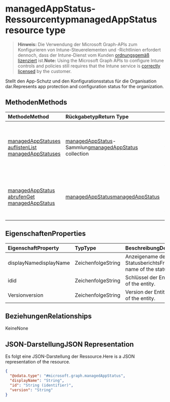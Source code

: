# <a name="managedappstatus-resource-type"></a><span data-ttu-id="8f358-101">managedAppStatus-Ressourcentyp</span><span class="sxs-lookup"><span data-stu-id="8f358-101">managedAppStatus resource type</span></span>

> <span data-ttu-id="8f358-102">**Hinweis:** Die Verwendung der Microsoft Graph-APIs zum Konfigurieren von Intune-Steuerelementen und -Richtlinien erfordert dennoch, dass der Intune-Dienst vom Kunden [ordnungsgemäß lizenziert](https://go.microsoft.com/fwlink/?linkid=839381) ist.</span><span class="sxs-lookup"><span data-stu-id="8f358-102">**Note:** Using the Microsoft Graph APIs to configure Intune controls and policies still requires that the Intune service is [correctly licensed](https://go.microsoft.com/fwlink/?linkid=839381) by the customer.</span></span>

<span data-ttu-id="8f358-103">Stellt den App-Schutz und den Konfigurationsstatus für die Organisation dar.</span><span class="sxs-lookup"><span data-stu-id="8f358-103">Represents app protection and configuration status for the organization.</span></span>
## <a name="methods"></a><span data-ttu-id="8f358-104">Methoden</span><span class="sxs-lookup"><span data-stu-id="8f358-104">Methods</span></span>
|<span data-ttu-id="8f358-105">Methode</span><span class="sxs-lookup"><span data-stu-id="8f358-105">Method</span></span>|<span data-ttu-id="8f358-106">Rückgabetyp</span><span class="sxs-lookup"><span data-stu-id="8f358-106">Return Type</span></span>|<span data-ttu-id="8f358-107">Beschreibung</span><span class="sxs-lookup"><span data-stu-id="8f358-107">Description</span></span>|
|:---|:---|:---|
|[<span data-ttu-id="8f358-108">managedAppStatuses auflisten</span><span class="sxs-lookup"><span data-stu-id="8f358-108">List managedAppStatuses</span></span>](../api/intune_mam_managedappstatus_list.md)|<span data-ttu-id="8f358-109">[managedAppStatus](../resources/intune_mam_managedappstatus.md)-Sammlung</span><span class="sxs-lookup"><span data-stu-id="8f358-109">[managedAppStatus](../resources/intune_mam_managedappstatus.md) collection</span></span>|<span data-ttu-id="8f358-110">Auflisten von Eigenschaften und Beziehungen der [managedAppStatus](../resources/intune_mam_managedappstatus.md)-Objekte.</span><span class="sxs-lookup"><span data-stu-id="8f358-110">List properties and relationships of the [managedAppStatus](../resources/intune_mam_managedappstatus.md) objects.</span></span>|
|[<span data-ttu-id="8f358-111">managedAppStatus abrufen</span><span class="sxs-lookup"><span data-stu-id="8f358-111">Get managedAppStatus</span></span>](../api/intune_mam_managedappstatus_get.md)|[<span data-ttu-id="8f358-112">managedAppStatus</span><span class="sxs-lookup"><span data-stu-id="8f358-112">managedAppStatus</span></span>](../resources/intune_mam_managedappstatus.md)|<span data-ttu-id="8f358-113">Lesen von Eigenschaften und Beziehungen des [managedAppStatus](../resources/intune_mam_managedappstatus.md)-Objekts.</span><span class="sxs-lookup"><span data-stu-id="8f358-113">Read properties and relationships of the [managedAppStatus](../resources/intune_mam_managedappstatus.md) object.</span></span>|

## <a name="properties"></a><span data-ttu-id="8f358-114">Eigenschaften</span><span class="sxs-lookup"><span data-stu-id="8f358-114">Properties</span></span>
|<span data-ttu-id="8f358-115">Eigenschaft</span><span class="sxs-lookup"><span data-stu-id="8f358-115">Property</span></span>|<span data-ttu-id="8f358-116">Typ</span><span class="sxs-lookup"><span data-stu-id="8f358-116">Type</span></span>|<span data-ttu-id="8f358-117">Beschreibung</span><span class="sxs-lookup"><span data-stu-id="8f358-117">Description</span></span>|
|:---|:---|:---|
|<span data-ttu-id="8f358-118">displayName</span><span class="sxs-lookup"><span data-stu-id="8f358-118">displayName</span></span>|<span data-ttu-id="8f358-119">Zeichenfolge</span><span class="sxs-lookup"><span data-stu-id="8f358-119">String</span></span>|<span data-ttu-id="8f358-120">Anzeigename des Statusberichts</span><span class="sxs-lookup"><span data-stu-id="8f358-120">Friendly name of the status report.</span></span>|
|<span data-ttu-id="8f358-121">id</span><span class="sxs-lookup"><span data-stu-id="8f358-121">id</span></span>|<span data-ttu-id="8f358-122">Zeichenfolge</span><span class="sxs-lookup"><span data-stu-id="8f358-122">String</span></span>|<span data-ttu-id="8f358-123">Schlüssel der Entität</span><span class="sxs-lookup"><span data-stu-id="8f358-123">Key of the entity.</span></span>|
|<span data-ttu-id="8f358-124">Version</span><span class="sxs-lookup"><span data-stu-id="8f358-124">version</span></span>|<span data-ttu-id="8f358-125">Zeichenfolge</span><span class="sxs-lookup"><span data-stu-id="8f358-125">String</span></span>|<span data-ttu-id="8f358-126">Version der Entität</span><span class="sxs-lookup"><span data-stu-id="8f358-126">Version of the entity.</span></span>|

## <a name="relationships"></a><span data-ttu-id="8f358-127">Beziehungen</span><span class="sxs-lookup"><span data-stu-id="8f358-127">Relationships</span></span>
<span data-ttu-id="8f358-128">Keine</span><span class="sxs-lookup"><span data-stu-id="8f358-128">None</span></span>
## <a name="json-representation"></a><span data-ttu-id="8f358-129">JSON-Darstellung</span><span class="sxs-lookup"><span data-stu-id="8f358-129">JSON Representation</span></span>
<span data-ttu-id="8f358-130">Es folgt eine JSON-Darstellung der Ressource.</span><span class="sxs-lookup"><span data-stu-id="8f358-130">Here is a JSON representation of the resource.</span></span>
<!--{
  "blockType": "resource",
  "baseType": "microsoft.graph.entity",
  "keyProperty": "id",
  "@odata.type": "microsoft.graph.managedAppStatus"
}-->
``` json
{
  "@odata.type": "#microsoft.graph.managedAppStatus",
  "displayName": "String",
  "id": "String (identifier)",
  "version": "String"
}
```








